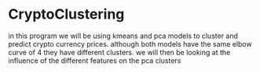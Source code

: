 # CryptoClustering

in this program we will be using kmeans and pca models to cluster and predict crypto currency prices. although both models have the same elbow curve of 4 they have different clusters. we will then be looking at the influence of the different features on the pca clusters